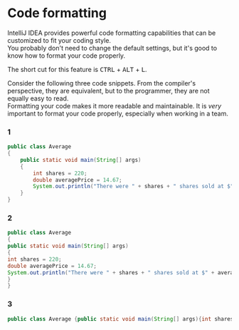 # Code formatting

IntelliJ IDEA provides powerful code formatting capabilities that can be customized to fit your coding style.\
You probably don't need to change the default settings, but it's good to know how to format your code properly.

The short cut for this feature is <kbd>CTRL</kbd> + <kbd>ALT</kbd> + <kbd>L</kbd>.

Consider the following three code snippets. From the compiler's perspective, they are equivalent, but to the programmer, they are not equally easy to read.\
Formatting your code makes it more readable and maintainable. It is _very_ important to format your code properly, especially when working in a team.

### 1

```java
public class Average
{
    public static void main(String[] args)
    {
        int shares = 220;
        double averagePrice = 14.67;
        System.out.println("There were " + shares + " shares sold at $" + averagePrice + " per share.");
    }
}
```

### 2

```java
public class Average
{
public static void main(String[] args)
{
int shares = 220;
double averagePrice = 14.67;
System.out.println("There were " + shares + " shares sold at $" + averagePrice + " per share.");
}
}
```

### 3

```java
public class Average {public static void main(String[] args){int shares=220; double averagePrice=14.67; System.out.println("There were "+shares+" shares sold at $"+averagePrice+" per share.");}}
```
